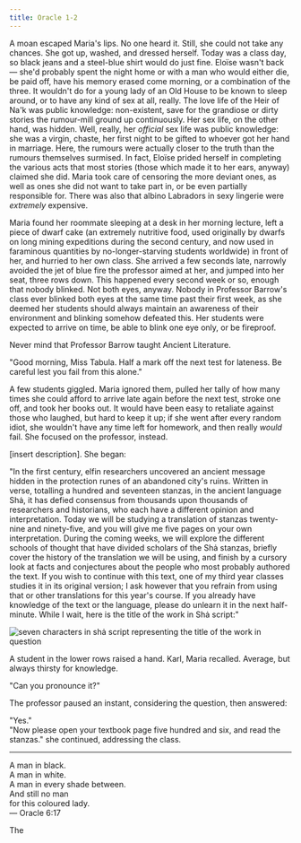 ```yaml
---
title: Oracle 1-2
---
```


A moan escaped Maria's lips. No one heard it. Still, she could not take any chances. She got up, washed, and dressed herself. Today was a class day, so black jeans and a steel-blue shirt would do just fine. Eloïse wasn't back — she'd probably spent the night home or with a man who would either die, be paid off, have his memory erased come morning, or a combination of the three. It wouldn't do for a young lady of an Old House to be known to sleep around, or to have any kind of sex at all, really. The love life of the Heir of Na'k was public knowledge: non-existent, save for the grandiose or dirty stories the rumour-mill ground up continuously. Her sex life, on the other hand, was hidden. Well, really, her *official* sex life was public knowledge: she was a virgin, chaste, her first night to be gifted to whoever got her hand in marriage. Here, the rumours were actually closer to the truth than the rumours themselves surmised. In fact, Eloïse prided herself in completing the various acts that most stories (those which made it to her ears, anyway) claimed she did. Maria took care of censoring the more deviant ones, as well as ones she did not want to take part in, or be even partially responsible for. There was also that albino Labradors in sexy lingerie were *extremely* expensive.

Maria found her roommate sleeping at a desk in her morning lecture, left a piece of dwarf cake (an extremely nutritive food, used originally by dwarfs on long mining expeditions during the second century, and now used in faraminous quantities by no-longer-starving students worldwide) in front of her, and hurried to her own class. She arrived a few seconds late, narrowly avoided the jet of blue fire the professor aimed at her, and jumped into her seat, three rows down. This happened every second week or so, enough that nobody blinked. Not both eyes, anyway. Nobody in Professor Barrow's class ever blinked both eyes at the same time past their first week, as she deemed her students should always maintain an awareness of their environment and blinking somehow defeated this. Her students were expected to arrive on time, be able to blink one eye only, or be fireproof.

Never mind that Professor Barrow taught Ancient Literature.

"Good morning, Miss Tabula. Half a mark off the next test for lateness. Be careful lest you fail from this alone."

A few students giggled. Maria ignored them, pulled her tally of how many times she could afford to arrive late again before the next test, stroke one off, and took her books out. It would have been easy to retaliate against those who laughed, but hard to keep it up; if she went after every random idiot, she wouldn't have any time left for homework, and then really *would* fail. She focused on the professor, instead.

[insert description]. She began:

"In the first century, elfin researchers uncovered an ancient message hidden in the protection runes of an abandoned city's ruins. Written in verse, totalling a hundred and seventeen stanzas, in the ancient language Shȧ, it has defied consensus from thousands upon thousands of researchers and historians, who each have a different opinion and interpretation. Today we will be studying a translation of stanzas twenty-nine and ninety-five, and you will give me five pages on your own interpretation. During the coming weeks, we will explore the different schools of thought that have divided scholars of the Shȧ stanzas, briefly cover the history of the translation we will be using, and finish by a cursory look at facts and conjectures about the people who most probably authored the text. If you wish to continue with this text, one of my third year classes studies it in its original version; I ask however that you refrain from using that or other translations for this year's course. If you already have knowledge of the text or the language, please do unlearn it in the next half-minute. While I wait, here is the title of the work in Shȧ script:"

![seven characters in shȧ script representing the title of the work in question](/sha/oracle-1-2-b.png)

A student in the lower rows raised a hand. Karl, Maria recalled. Average, but always thirsty for knowledge.

"Can you pronounce it?"

The professor paused an instant, considering the question, then answered:

"Yes."  
"Now please open your textbook page five hundred and six, and read the stanzas." she continued, addressing the class.

***

A man in black.  
A man in white.  
A man in every shade between.  
And still no man  
for this coloured lady.  
— Oracle 6:17

The 
